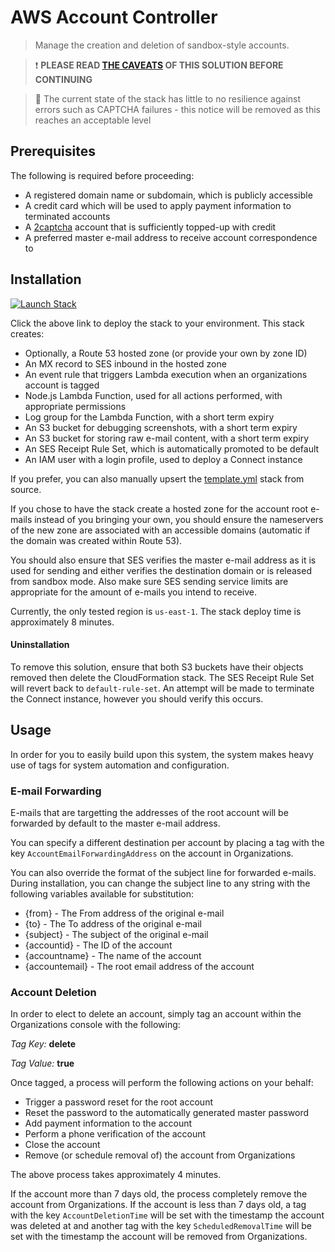 # AWS Account Controller

> Manage the creation and deletion of sandbox-style accounts.

> :exclamation: **PLEASE READ [THE CAVEATS](https://onecloudplease.com/blog/automating-aws-account-deletion) OF THIS SOLUTION BEFORE CONTINUING**

> :construction: The current state of the stack has little to no resilience against errors such as CAPTCHA failures - this notice will be removed as this reaches an acceptable level

## Prerequisites

The following is required before proceeding:

* A registered domain name or subdomain, which is publicly accessible
* A credit card which will be used to apply payment information to terminated accounts
* A [2captcha](https://2captcha.com/) account that is sufficiently topped-up with credit
* A preferred master e-mail address to receive account correspondence to

## Installation

[![Launch Stack](https://cdn.rawgit.com/buildkite/cloudformation-launch-stack-button-svg/master/launch-stack.svg)](https://console.aws.amazon.com/cloudformation/home?region=us-east-1#/stacks/new?stackName=account-controller&templateURL=https://s3.amazonaws.com/ianmckay-us-east-1/accountcontroller/template.yml)

Click the above link to deploy the stack to your environment. This stack creates:

* Optionally, a Route 53 hosted zone (or provide your own by zone ID)
* An MX record to SES inbound in the hosted zone
* An event rule that triggers Lambda execution when an organizations account is tagged
* Node.js Lambda Function, used for all actions performed, with appropriate permissions
* Log group for the Lambda Function, with a short term expiry
* An S3 bucket for debugging screenshots, with a short term expiry
* An S3 bucket for storing raw e-mail content, with a short term expiry
* An SES Receipt Rule Set, which is automatically promoted to be default
* An IAM user with a login profile, used to deploy a Connect instance

If you prefer, you can also manually upsert the [template.yml](https://github.com/iann0036/aws-account-controller/blob/master/template.yml) stack from source.

If you chose to have the stack create a hosted zone for the account root e-mails instead of you bringing your own, you should ensure the nameservers of the new zone are associated with an accessible domains (automatic if the domain was created within Route 53).

You should also ensure that SES verifies the master e-mail address as it is used for sending and either verifies the destination domain or is released from sandbox mode. Also make sure SES sending service limits are appropriate for the amount of e-mails you intend to receive.

Currently, the only tested region is `us-east-1`. The stack deploy time is approximately 8 minutes.

#### Uninstallation

To remove this solution, ensure that both S3 buckets have their objects removed then delete the CloudFormation stack. The SES Receipt Rule Set will revert back to `default-rule-set`. An attempt will be made to terminate the Connect instance, however you should verify this occurs.

## Usage

In order for you to easily build upon this system, the system makes heavy use of tags for system automation and configuration.

### E-mail Forwarding

E-mails that are targetting the addresses of the root account will be forwarded by default to the master e-mail address.

You can specify a different destination per account by placing a tag with the key `AccountEmailForwardingAddress` on the account in Organizations.

You can also override the format of the subject line for forwarded e-mails. During installation, you can change the subject line to any string with the following variables available for substitution:

* {from} - The From address of the original e-mail
* {to} - The To address of the original e-mail
* {subject} - The subject of the original e-mail
* {accountid} - The ID of the account
* {accountname} - The name of the account
* {accountemail} - The root email address of the account

### Account Deletion

In order to elect to delete an account, simply tag an account within the Organizations console with the following:

*Tag Key:* **delete**

*Tag Value:* **true**

Once tagged, a process will perform the following actions on your behalf:

* Trigger a password reset for the root account
* Reset the password to the automatically generated master password
* Add payment information to the account
* Perform a phone verification of the account
* Close the account
* Remove (or schedule removal of) the account from Organizations

The above process takes approximately 4 minutes.

If the account more than 7 days old, the process completely remove the account from Organizations. If the account is less than 7 days old, a tag with the key `AccountDeletionTime` will be set with the timestamp the account was deleted at and another tag with the key `ScheduledRemovalTime` will be set with the timestamp the account will be removed from Organizations.
